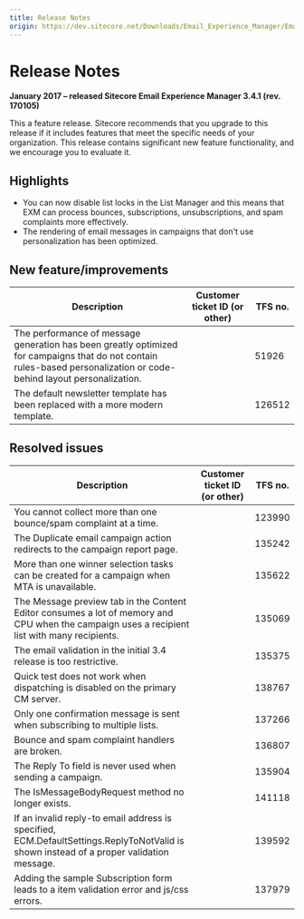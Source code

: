 ```yaml
---
title: Release Notes
origin: https://dev.sitecore.net/Downloads/Email_Experience_Manager/Email_Experience_Manager_34/Email_Experience_Manager_34_Update1/Release_Notes
---
```


# Release Notes

**January 2017 – released Sitecore Email Experience Manager 3.4.1 (rev. 170105)**

This a feature release. Sitecore recommends that you upgrade to this release if it includes features that meet the specific needs of your organization. This release contains significant new feature functionality, and we encourage you to evaluate it.

## Highlights

-   You can now disable list locks in the List Manager and this means that EXM can process bounces, subscriptions, unsubscriptions, and spam complaints more effectively.
-   The rendering of email messages in campaigns that don't use personalization has been optimized.

## New feature/improvements

 | Description | Customer ticket ID (or other) | TFS no. |
 | --- | --- | --- |
 | The performance of message generation has been greatly optimized for campaigns that do not contain rules-based personalization or code-behind layout personalization. |  | 51926 |
 | The default newsletter template has been replaced with a more modern template​. |  | 126512 |

## Resolved issues

 | Description | Customer ticket ID (or other) | TFS no. |
 | --- | --- | --- |
 | You cannot collect more than one bounce/spam complaint at a time. |  | 123990 |
 | The Duplicate email campaign action redirects to the campaign report page.​​​ |  | 135242 |
 | More than one winner selection tasks can be created for a campaign when MTA is unavailable​​. |  | 135622 |
 | The Message preview tab in the Content Editor consumes a lot of memory and CPU when the campaign uses a recipient list with many recipients. |  | 135069 |
 | The email validation in the initial 3.4 release is too restrictive. |  | 135375 |
 | Quick test does not work when dispatching is disabled on the primary CM server. |  | 138767 |
 | Only one confirmation message is sent ​when subscribing to multiple lists. |  | 137266 |
 | Bounce and spam complaint handlers are broken​​. |  | 136807 |
 | The Reply To field is never used when sending a campaign. |  | 135904 |
 | The IsMessageBodyRequest method no longer exists. |  | 141118 |
 | ​If an invalid reply-to email address is specified, ECM.DefaultSettings.ReplyToNotValid​ is shown instead of a proper validation message. |  | 139592 |
 | Adding the sample Subscription form leads to a item validation error and js/css errors​. |  | 137979 |